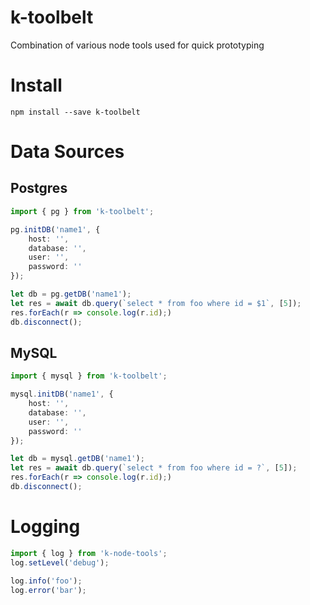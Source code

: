 # k-toolbelt
Combination of various node tools used for quick prototyping

# Install
`npm install --save k-toolbelt`

# Data Sources

## Postgres
```typescript
import { pg } from 'k-toolbelt';

pg.initDB('name1', {
    host: '',
    database: '',
    user: '',
    password: ''
});

let db = pg.getDB('name1');
let res = await db.query(`select * from foo where id = $1`, [5]);
res.forEach(r => console.log(r.id);)
db.disconnect();

```

## MySQL
```typescript
import { mysql } from 'k-toolbelt';

mysql.initDB('name1', {
    host: '',
    database: '',
    user: '',
    password: ''
});

let db = mysql.getDB('name1');
let res = await db.query(`select * from foo where id = ?`, [5]);
res.forEach(r => console.log(r.id);)
db.disconnect();

```

# Logging
```typescript
import { log } from 'k-node-tools';
log.setLevel('debug');

log.info('foo');
log.error('bar');


```

